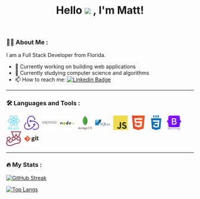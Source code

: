 <div id="header" align="center">
  <h1>
    Hello  
    <img src="https://media.giphy.com/media/NwZk7UC69g1CBoAC0y/giphy.gif" width="50px"/>
    ,  I'm Matt!
  </h1>
  <img src="https://komarev.com/ghpvc/?username=matthdeck&style=flat-square&color=blue" alt=""/>
</div>


### :man_technologist: About Me :
I am a Full Stack Developer from Florida.

- :telescope: Currently working on building web applications
- :seedling: Currently studying computer science and algorithms
- :mailbox: How to reach me: [![Linkedin Badge](https://img.shields.io/badge/-matthdeck-blue?style=flat&logo=Linkedin&logoColor=white)](https://www.linkedin.com/in/matthdecker/)

---


### :hammer_and_wrench: Languages and Tools :

<div>
  <img src="https://github.com/devicons/devicon/blob/master/icons/react/react-original-wordmark.svg" title="React" alt="React" width="40" height="40"/>&nbsp;
  <img src="https://github.com/devicons/devicon/blob/master/icons/redux/redux-original.svg" title="Redux" alt="Redux " width="40" height="40"/>&nbsp;
  <img src="https://github.com/devicons/devicon/blob/master/icons/express/express-original-wordmark.svg" title="Express" alt="Express " width="40" height="40"/>&nbsp;
  <img src="https://github.com/devicons/devicon/blob/master/icons/nodejs/nodejs-original-wordmark.svg" title="NodeJS" alt="NodeJS" width="40" height="40"/>&nbsp;
  <img src="https://github.com/devicons/devicon/blob/master/icons/mongodb/mongodb-original-wordmark.svg" title="MongoDB" alt="MongoDB " width="40" height="40"/>&nbsp;
  <img src="https://github.com/devicons/devicon/blob/master/icons/sqlite/sqlite-original-wordmark.svg" title="SQLite" alt="SQLite" width="40"    height="40"/>&nbsp;
  <img src="https://github.com/devicons/devicon/blob/master/icons/javascript/javascript-original.svg" title="JavaScript" alt="JavaScript" width="40"    height="40"/>&nbsp;
  <img src="https://github.com/devicons/devicon/blob/master/icons/html5/html5-original.svg" title="HTML5" alt="HTML" width="40" height="40"/>&nbsp;
  <img src="https://github.com/devicons/devicon/blob/master/icons/css3/css3-plain-wordmark.svg"  title="CSS3" alt="CSS" width="40" height="40"/>&nbsp;
  <img src="https://github.com/devicons/devicon/blob/master/icons/bootstrap/bootstrap-original-wordmark.svg"  title="Bootstrap" alt="Bootstrap" width="40" height="40"/>&nbsp;
  <img src="https://github.com/devicons/devicon/blob/master/icons/jest/jest-plain.svg"  title="Jest" alt="Jest" width="40" height="40"/>&nbsp;
  <img src="https://github.com/devicons/devicon/blob/master/icons/git/git-original-wordmark.svg" title="Git" **alt="Git" width="40" height="40"/>
</div>

---


### :fire: My Stats :

[![GitHub Streak](http://github-readme-streak-stats.herokuapp.com?user=matthdeck&theme=dark&background=000000)](https://git.io/streak-stats)

[![Top Langs](https://github-readme-stats.vercel.app/api/top-langs/?username=matthdeck&layout=compact&theme=vision-friendly-dark)](https://github.com/anuraghazra/github-readme-stats)





